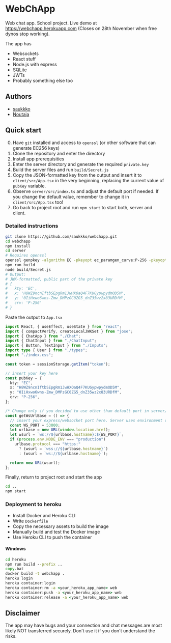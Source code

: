 # WebChApp

Web chat app. School project. Live demo at https://webchapp.herokuapp.com (Closes on 28th November when free dynos stop working).

The app has

- Websockets
- React stuff
- Node.js with express
- SQLite
- JWTs
- Probably something else too

## Authors

- [saukkko](https://github.com/saukko)
- [Noutaja](https://github.com/Noutaja)

## Quick start

0. Have `git` installed and access to `openssl` (or other software that can generate EC256 keys)
1. Clone the repository and enter the directory
2. Install app prerequisities
3. Enter the server directory and generate the required `private.key`
4. Build the server files and run `build/Secret.js`
5. Copy the JSON-formatted key from the output and insert it to `client/src/App.tsx` in the very beginning, replacing the current value of `pubKey` variable.
6. Observe `server/src/index.ts` and adjust the default port if needed. If you change the default value, remember to change it in `client/src/App.tsx` too!
7. Go back to project root and run `npm start` to start both, server and client.

### Detailed instructions

```bash
git clone https://github.com/saukkko/webchapp.git
cd webchapp
npm install
cd server
# Requires openssl
openssl genpkey -algorithm EC -pkeyopt ec_paramgen_curve:P-256 -pkeyopt ec_param_enc:named_curve -out private.key
npm run build
node build/Secret.js
# Output:
# JWK-formatted, public part of the private key
# {
#   kty: 'EC',
#   x: 'H8WZ9ncnIftbSEpgRm1JwHXOaQ4F7KUGypwpydmOD5M',
#   y: '0IiHxwo6wns-Zmw_DMPzGC0ZG5_dnZ35wz2x83URDfM',
#   crv: 'P-256'
# }
```

Paste the output to `App.tsx`

```typescript
import React, { useEffect, useState } from "react";
import { compactVerify, createLocalJWKSet } from "jose";
import { ChatApp } from "./Chat";
import { ChatInput } from "./ChatInput";
import { Button, TextInput } from "./Inputs";
import type { User } from "./types";
import "./index.css";

const token = sessionStorage.getItem("token");

// insert your key here
const pubKey = {
  kty: "EC",
  x: "H8WZ9ncnIftbSEpgRm1JwHXOaQ4F7KUGypwpydmOD5M",
  y: "0IiHxwo6wns-Zmw_DMPzGC0ZG5_dnZ35wz2x83URDfM",
  crv: "P-256",
};

/* Change only if you decided to use other than default port in server/src/index.ts */
const getWsUrlBase = () => {
  // insert your express/websocket port here. Server uses environment variable NODE_PORT || 53000 by default.
  const WS_PORT = 53000;
  let urlbase = new URL(window.location.href);
  let wsurl = `ws://${urlbase.hostname}:${WS_PORT}`;
  if (process.env.NODE_ENV === "production")
    urlbase.protocol === "https:"
      ? (wsurl = `wss://${urlbase.hostname}`)
      : (wsurl = `ws://${urlbase.hostname}`);

  return new URL(wsurl);
};
```

Finally, return to project root and start the app

```bash
cd ..
npm start
```

### Deployment to heroku

- Install Docker and Heroku CLI
- Write `Dockerfile`
- Copy the necessary assets to build the image
- Manually build and test the Docker image
- Use Heroku CLI to push the container

#### Windows

```bat
cd heroku
npm run build --prefix ..
copy.bat
docker build -t webchapp .
heroku login
heroku container:login
heroku container:rm -a <your_heroku_app_name> web
heroku container:push -a <your_heroku_app_name> web
heroku container:release -a <your_heroku_app_name> web
```

## Disclaimer

The app may have bugs and your connection and chat messages are most likely NOT transferred securely. Don't use it if you don't understand the risks.
